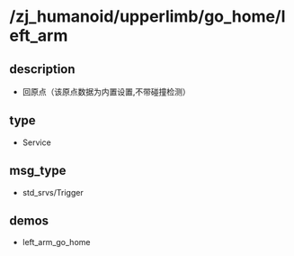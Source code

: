 # /zj_humanoid/upperlimb/go_home/left_arm

## description
- 回原点（该原点数据为内置设置,不带碰撞检测）

## type
- Service

## msg_type
- std_srvs/Trigger

## demos
- left_arm_go_home

